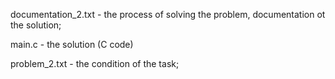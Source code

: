 documentation_2.txt - the process of solving the problem, documentation ot the solution;

main.c - the solution (C code)

problem_2.txt - the condition of the task;
